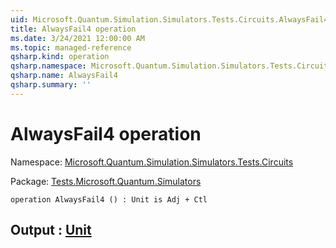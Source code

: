 ```yaml
---
uid: Microsoft.Quantum.Simulation.Simulators.Tests.Circuits.AlwaysFail4
title: AlwaysFail4 operation
ms.date: 3/24/2021 12:00:00 AM
ms.topic: managed-reference
qsharp.kind: operation
qsharp.namespace: Microsoft.Quantum.Simulation.Simulators.Tests.Circuits
qsharp.name: AlwaysFail4
qsharp.summary: ''
---
```


# AlwaysFail4 operation

Namespace: [Microsoft.Quantum.Simulation.Simulators.Tests.Circuits](xref:Microsoft.Quantum.Simulation.Simulators.Tests.Circuits)

Package: [Tests.Microsoft.Quantum.Simulators](https://nuget.org/packages/Tests.Microsoft.Quantum.Simulators)




```qsharp
operation AlwaysFail4 () : Unit is Adj + Ctl
```


## Output : [Unit](xref:microsoft.quantum.lang-ref.unit)

